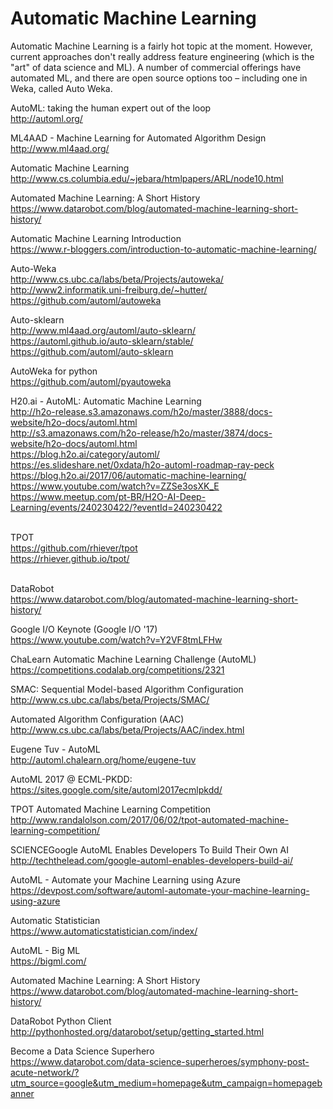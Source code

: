# Automatic Machine Learning

Automatic Machine Learning is a fairly hot topic at the moment. However, current approaches don't really address feature engineering (which is the "art" of data science and ML). A number of commercial offerings have automated ML, and there are open source options too – including one in Weka, called Auto Weka.<BR>

AutoML: taking the human expert out of the loop<BR>
http://automl.org/<BR>

ML4AAD - Machine Learning for Automated Algorithm Design<BR>
http://www.ml4aad.org/<BR>

Automatic Machine Learning<BR>
http://www.cs.columbia.edu/~jebara/htmlpapers/ARL/node10.html<BR>

Automated Machine Learning: A Short History<BR>
https://www.datarobot.com/blog/automated-machine-learning-short-history/<BR>

Automatic Machine Learning Introduction<BR>
https://www.r-bloggers.com/introduction-to-automatic-machine-learning/<BR>

Auto-Weka<BR>
http://www.cs.ubc.ca/labs/beta/Projects/autoweka/<BR>
http://www2.informatik.uni-freiburg.de/~hutter/<BR>
https://github.com/automl/autoweka<BR>

Auto-sklearn<BR>
http://www.ml4aad.org/automl/auto-sklearn/<BR>
https://automl.github.io/auto-sklearn/stable/<BR>
https://github.com/automl/auto-sklearn

AutoWeka for python<BR>
https://github.com/automl/pyautoweka<BR>

H20.ai - AutoML: Automatic Machine Learning<BR>
http://h2o-release.s3.amazonaws.com/h2o/master/3888/docs-website/h2o-docs/automl.html<BR>
http://s3.amazonaws.com/h2o-release/h2o/master/3874/docs-website/h2o-docs/automl.html<BR>
https://blog.h2o.ai/category/automl/<BR>
https://es.slideshare.net/0xdata/h2o-automl-roadmap-ray-peck<BR>
https://blog.h2o.ai/2017/06/automatic-machine-learning/<BR>
https://www.youtube.com/watch?v=ZZSe3osXK_E<BR>
https://www.meetup.com/pt-BR/H2O-AI-Deep-Learning/events/240230422/?eventId=240230422<BR><BR>

TPOT<BR>
https://github.com/rhiever/tpot<BR>
https://rhiever.github.io/tpot/<BR><BR>

DataRobot<BR>
https://www.datarobot.com/blog/automated-machine-learning-short-history/<BR>

Google I/O Keynote (Google I/O '17)<BR>
https://www.youtube.com/watch?v=Y2VF8tmLFHw<BR>

ChaLearn Automatic Machine Learning Challenge (AutoML)<BR>
https://competitions.codalab.org/competitions/2321<BR>

SMAC: Sequential Model-based Algorithm Configuration<BR>
http://www.cs.ubc.ca/labs/beta/Projects/SMAC/<BR>

Automated Algorithm Configuration (AAC)<BR>
http://www.cs.ubc.ca/labs/beta/Projects/AAC/index.html<BR>

Eugene Tuv - AutoML<BR>
http://automl.chalearn.org/home/eugene-tuv<BR>

AutoML 2017 @ ECML-PKDD:<BR>
https://sites.google.com/site/automl2017ecmlpkdd/<BR>

TPOT Automated Machine Learning Competition<BR>
http://www.randalolson.com/2017/06/02/tpot-automated-machine-learning-competition/<BR>

SCIENCEGoogle AutoML Enables Developers To Build Their Own AI<BR>
http://techthelead.com/google-automl-enables-developers-build-ai/<BR>

AutoML - Automate your Machine Learning using Azure<BR>
https://devpost.com/software/automl-automate-your-machine-learning-using-azure<BR>

Automatic Statistician<BR>
https://www.automaticstatistician.com/index/<BR>

AutoML - Big ML<BR>
https://bigml.com/<BR>

Automated Machine Learning: A Short History<BR>
https://www.datarobot.com/blog/automated-machine-learning-short-history/<BR>

DataRobot Python Client<BR>
http://pythonhosted.org/datarobot/setup/getting_started.html<BR>

Become a Data Science Superhero<BR>
https://www.datarobot.com/data-science-superheroes/symphony-post-acute-network/?utm_source=google&utm_medium=homepage&utm_campaign=homepagebanner<BR>

